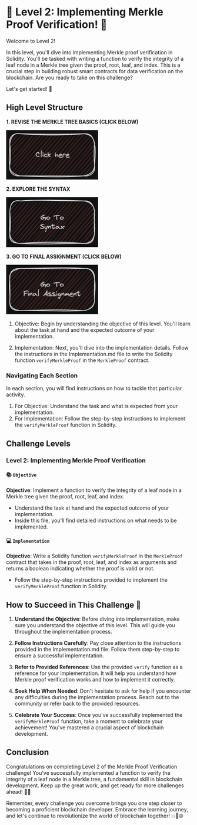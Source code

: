 # 🚀 Level 2: Implementing Merkle Proof Verification! 🌟

Welcome to Level 2!

In this level, you'll dive into implementing Merkle proof verification in Solidity. You'll be tasked with writing a function to verify the integrity of a leaf node in a Merkle tree given the proof, root, leaf, and index. This is a crucial step in building robust smart contracts for data verification on the blockchain. Are you ready to take on this challenge?

Let's get started! 💪

## High Level Structure

**1. REVISE THE MERKLE TREE BASICS (CLICK BELOW)**

[<img alt="start here" width="250px" src="../images/clickHere.png" />](../Level-1/MerkleTree-guide.md)

**2. EXPLORE THE SYNTAX**

[<img alt="start here" width="250px" src="../images/syntax.png" />](./Syntax.md)

**3. GO TO FINAL ASSIGNMENT (CLICK BELOW)**

[<img alt="start here" width="250px" src="../images/finalAssignment.png" />](./Assignment/Final-Assignment/Assignment.md)

1. Objective: Begin by understanding the objective of this level. You'll learn about the task at hand and the expected outcome of your implementation.

2. Implementation: Next, you'll dive into the implementation details. Follow the instructions in the Implementation.md file to write the Solidity function `verifyMerkleProof` in the `MerkleProof` contract.

### Navigating Each Section

In each section, you will find instructions on how to tackle that particular activity.

1. For Objective: Understand the task and what is expected from your implementation.
2. For Implementation: Follow the step-by-step instructions to implement the `verifyMerkleProof` function in Solidity.

## Challenge Levels

### Level 2: Implementing Merkle Proof Verification

#### 📚 `Objective`

**Objective**: Implement a function to verify the integrity of a leaf node in a Merkle tree given the proof, root, leaf, and index.

- Understand the task at hand and the expected outcome of your implementation.
- Inside this file, you'll find detailed instructions on what needs to be implemented.

#### 💻 `Implementation`

**Objective**: Write a Solidity function `verifyMerkleProof` in the `MerkleProof` contract that takes in the proof, root, leaf, and index as arguments and returns a boolean indicating whether the proof is valid or not.

- Follow the step-by-step instructions provided to implement the `verifyMerkleProof` function in Solidity.

## How to Succeed in This Challenge 🌟

1. **Understand the Objective**: Before diving into implementation, make sure you understand the objective of this level. This will guide you throughout the implementation process.

2. **Follow Instructions Carefully**: Pay close attention to the instructions provided in the Implementation.md file. Follow them step-by-step to ensure a successful implementation.

3. **Refer to Provided References**: Use the provided `verify` function as a reference for your implementation. It will help you understand how Merkle proof verification works and how to implement it correctly.

4. **Seek Help When Needed**: Don't hesitate to ask for help if you encounter any difficulties during the implementation process. Reach out to the community or refer back to the provided resources.

5. **Celebrate Your Success**: Once you've successfully implemented the `verifyMerkleProof` function, take a moment to celebrate your achievement! You've mastered a crucial aspect of blockchain development.

## Conclusion

Congratulations on completing Level 2 of the Merkle Proof Verification challenge! You've successfully implemented a function to verify the integrity of a leaf node in a Merkle tree, a fundamental skill in blockchain development. Keep up the great work, and get ready for more challenges ahead! 🚀🌟

Remember, every challenge you overcome brings you one step closer to becoming a proficient blockchain developer. Embrace the learning journey, and let's continue to revolutionize the world of blockchain together! 💥🔗🌐
